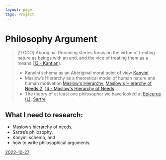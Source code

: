 ```yaml
---
layout: page
tags: Project 
---
```


# Philosophy Argument

> [!TODO] Aboriginal Dreaming stories focus on the virtue of treating nature as beings with an end, and the vice of treating them as a means ([13 - Kantian](../3%20Permanent%20Notes/13%20-%20Kantian)). 
> - Kanyini schema as an Aboriginal moral point of view [Kanyini](../2%20Literature%20Notes/Kanyini)
> - Maslow’s Hierarchy as a theoretical model of human nature and human motivation [Maslow's Hierarchy](../2%20Literature%20Notes/Maslow's%20Hierarchy), [Maslow's Hierarchy of Needs 2](../2%20Literature%20Notes/Maslow's%20Hierarchy%20of%20Needs%202.md), [14 - Maslow's Hierarchy of Needs](../14%20-%20Maslow's%20Hierarchy%20of%20Needs.md)
> - The theory of at least one philosopher we have looked at [Epicurus (L)](../2%20Literature%20Notes/Epicurus%20(L)), [Sartre](../2%20Literature%20Notes/Sartre)

## What I need to research:

- Maslow’s hierarchy of needs,
- Sartre’s philosophy,
- Kanyini schema, and
- how to write philosophical arguments.

[2022-10-27](../1%20Fleeting%20Notes/2022-10-27)